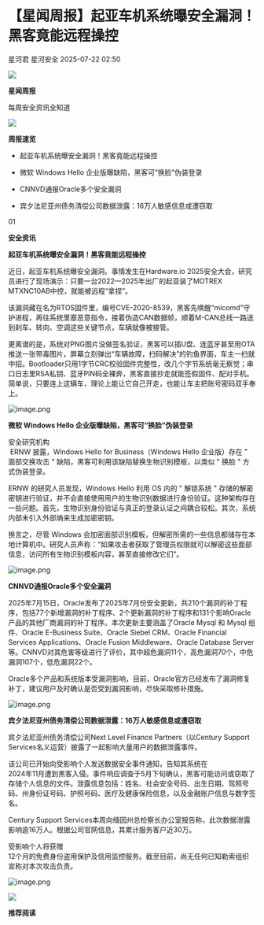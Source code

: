 #  【星闻周报】起亚车机系统曝安全漏洞！黑客竟能远程操控  
星河君  星河安全   2025-07-22 02:50  
  
![](https://mmbiz.qpic.cn/mmbiz_png/cwjrHXia1VsMfQq9FSiccFq9LVftcQhQXSyzHcCZOsj0ZqEXYK4yRvcfHYYKdJZxuGcQ35Wdx4p0MGd9tIx3TIKg/640?wx_fmt=png&from=appmsg "")  
  
**星闻周报**  
  
每周安全资讯全知道  
  
![](https://mmbiz.qpic.cn/mmbiz_gif/cwjrHXia1VsMfQq9FSiccFq9LVftcQhQXSPPCyKvwUp4baZ9Tic7NMRxgRdCAgicBMLEK17gYSLLME5Uxj389ChveQ/640?wx_fmt=gif&from=appmsg "")  
  
**周报速览**  
  
  
- 起亚车机系统曝安全漏洞！黑客竟能远程操控  
  
- 微软 Windows Hello 企业版曝缺陷，黑客可“换脸”伪装登录  
  
- CNNVD通报Oracle多个安全漏洞  
  
- 宾夕法尼亚州债务清偿公司数据泄露：16万人敏感信息或遭窃取  
  
  
  
  
01  
  
**安全资讯**  
  
  
**起亚车机系统曝安全漏洞！黑客竟能远程操控**  
  
  
近日，起亚车机系统曝安全漏洞。事情发生在Hardware.io 2025安全大会，研究员进行了现场演示：只要一台2022—2025年出厂的起亚装了MOTREX MTXNC10AB中控，就能被远程“拿捏”。  
  
  
该漏洞藏在名为RTOS固件里，编号CVE-2020-8539，黑客先唤醒“micomd”守护进程，再往系统里塞恶意指令，接着伪造CAN数据帧，顺着M-CAN总线一路送到刹车、转向、空调这些关键节点，车辆就像被接管。  
  
  
更离谱的是，系统对PNG图片没做签名验证，黑客可以插U盘、连蓝牙甚至用OTA推送一张带毒图片，屏幕立刻弹出“车辆故障，扫码解决”的钓鱼界面，车主一扫就中招。Bootloader只用1字节CRC校验固件完整性，改几个字节系统毫无察觉；串口日志里RSA私钥、蓝牙PIN码全裸奔，黑客直接抄走就能签假固件、配对手机。简单说，只要连上这辆车，理论上能让它自己开走，也能让车主把账号密码双手奉上。  
  
  
![image.png](https://mmbiz.qpic.cn/mmbiz_png/cwjrHXia1VsOqembjicsTYyPe1MtFDhAasSd5d0kenqYCibjA13GGzrjibrLTJBgEYQl1KvWibkvd9CUdbm0If50PdA/640?wx_fmt=png&from=appmsg "")  
  
  
  
**微软 Windows Hello 企业版曝缺陷，黑客可“换脸”伪装登录**  
  
  
安全研究机构  
 ERNW 披露，Windows Hello for Business（Windows Hello 企业版）存在 " 面部交换攻击 " 缺陷，黑客可利用该缺陷替换生物识别模板，以类似 " 换脸 " 方式伪装登录。  
  
  
ERNW 的研究人员发现，Windows Hello 利用 OS 内的 " 解锁系统 " 存储的解密密钥进行验证，并不会直接使用用户的生物识别数据进行身份验证。这种架构存在一些问题。首先，生物识别身份验证与真正的登录认证之间耦合较松。其次，系统内部未引入外部熵来生成加密密钥。  
  
  
换言之，尽管 Windows 会加密面部识别模板，但解密所需的一些信息都储存在本地计算机中。研究人员声称：“如果攻击者获取了管理员权限就可以解密这些面部信息，访问所有生物识别模板内容，甚至直接修改它们”。  
  
  
![image.png](https://mmbiz.qpic.cn/mmbiz_png/cwjrHXia1VsOqembjicsTYyPe1MtFDhAasFnehHwsYLBPjf5AOrSw7JUU798TQjZlz3xf1tqCWznB6NV4zKl2nuQ/640?wx_fmt=png&from=appmsg "")  
  
  
  
**CNNVD通报Oracle多个安全漏洞**  
  
  
2025年7月15日，Oracle发布了2025年7月份安全更新，共210个漏洞的补丁程序，包括77个新增漏洞的补丁程序、2个更新漏洞的补丁程序和131个影响Oracle产品的其他厂商漏洞的补丁程序。本次更新主要涵盖了Oracle Mysql 和 Mysql 组件、Oracle E-Business Suite、Oracle Siebel CRM、Oracle Financial Services Applications、Oracle Fusion Middleware、Oracle Database Server等。CNNVD对其危害等级进行了评价，其中超危漏洞11个，高危漏洞70个，中危漏洞107个，低危漏洞22个。  
  
  
Oracle多个产品和系统版本受漏洞影响，目前，Oracle官方已经发布了漏洞修复补丁，建议用户及时确认是否受到漏洞影响，尽快采取修补措施。  
  
  
![image.png](https://mmbiz.qpic.cn/mmbiz_png/cwjrHXia1VsOqembjicsTYyPe1MtFDhAasqCibvsOuwo4u3BVG6GOoxYfOsoYXOcFhlZR1icmDqM4Cz49TrenHTpqQ/640?wx_fmt=png&from=appmsg "")  
  
  
  
**宾夕法尼亚州债务清偿公司数据泄露：16万人敏感信息或遭窃取**  
  
  
宾夕法尼亚州债务清偿公司Next Level Finance Partners（以Century Support Services名义运营）披露了一起影响大量用户的数据泄露事件。  
  
  
该公司已开始向受影响个人发送数据安全事件通知，告知其系统在  
2024年11月遭到黑客入侵。事件响应调查于5月下旬确认，黑客可能访问或窃取了存储个人信息的文件。泄露信息包括：姓名、社会安全号码、出生日期、驾照号码、州身份证号码、护照号码、医疗及健康保险信息，以及金融账户信息与数字签名。  
  
  
Century Support Services本周向缅因州总检察长办公室报告称，此次数据泄露影响逾16万人。根据公司官网信息，其累计服务客户近30万。  
  
  
受影响个人将获赠  
12个月的免费身份盗用保护及信用监控服务。截至目前，尚无任何已知勒索组织宣称对本次攻击负责。  
  
  
![image.png](https://mmbiz.qpic.cn/mmbiz_png/cwjrHXia1VsOqembjicsTYyPe1MtFDhAaslat3Iic60O6YiaicfAmJ6Pl4ZOOJ33RZeOjKRME1LibPUAY9014xticO5Ag/640?wx_fmt=png&from=appmsg "")  
  
  
  
![](https://mmbiz.qpic.cn/mmbiz_gif/cwjrHXia1VsMRHicsoJ93sypDuYAkKnwOxpnUokibicFYtdxaia5plIZxBYamB5cqXF5VwicrGWNUS1icQl9ALibNJD4OQ/640?wx_fmt=gif&from=appmsg "")  
  
  
**推荐阅读**  
  
  
  
  
[](https://mp.weixin.qq.com/s?__biz=Mzk0MTYyNTg3Mg==&mid=2247492658&idx=1&sn=0f550f09d5f269e0aa261608d2c33701&scene=21#wechat_redirect)  
  
[](https://mp.weixin.qq.com/s?__biz=Mzk0MTYyNTg3Mg==&mid=2247491993&idx=1&sn=0cec495f7f975fb173340aa67a944f95&scene=21#wechat_redirect)  
  
  
[](https://mp.weixin.qq.com/s?__biz=Mzk0MTYyNTg3Mg==&mid=2247491706&idx=1&sn=f90a824435a12d9df554b52ac5b96e2a&scene=21#wechat_redirect)  
  
  
  
  
  
  
  
  
